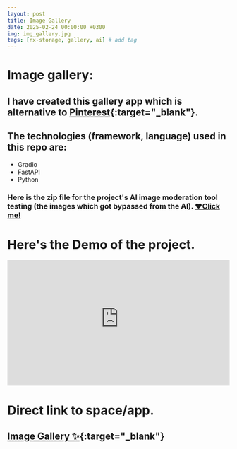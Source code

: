 ```yaml
---
layout: post
title: Image Gallery
date: 2025-02-24 00:00:00 +0300
img: img_gallery.jpg
tags: [nx-storage, gallery, ai] # add tag
---
```


# Image gallery:
## I have created this gallery app which is alternative to [Pinterest](https://www.pinterest.com/ideas/){:target="_blank"}.
## The technologies (framework, language) used in this repo are:
* Gradio
* FastAPI
* Python
### Here is the zip file for the project's AI image moderation tool testing (the images which got bypassed from the AI). [❤️Click me!](/assets/img/galley/image_gen.zip)

# Here's the Demo of the project.

<div style="position: relative; width: 100%; padding-bottom: 56.25%; /* 16:9 Aspect Ratio */">
  <iframe
    src="https://astraos-img-gallery.hf.space"
    frameborder="0"
    allow="autoplay; picture-in-picture; fullscreen"
    style="position: absolute; top: 0; left: 0; width: 100%; height: 100%; border: none; margin: 0; padding: 0;"
  ></iframe>
</div>

# Direct link to space/app.
## [Image Gallery ✨](https://astraos-img-gallery.hf.space){:target="_blank"}